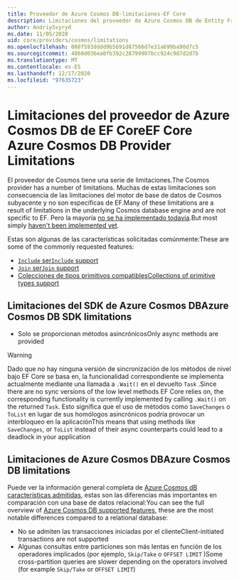 ```yaml
---
title: Proveedor de Azure Cosmos DB-limitaciones-EF Core
description: Limitaciones del proveedor de Azure Cosmos DB de Entity Framework Core en comparación con otros proveedores
author: AndriySvyryd
ms.date: 11/05/2020
uid: core/providers/cosmos/limitations
ms.openlocfilehash: 088f593dddd9b5691d87566d7e31a699ba90d7c5
ms.sourcegitcommit: 4860d036ea0fb392c28799907bcc924c987d2d7b
ms.translationtype: MT
ms.contentlocale: es-ES
ms.lasthandoff: 12/17/2020
ms.locfileid: "97635723"
---
```

# <a name="ef-core-azure-cosmos-db-provider-limitations"></a><span data-ttu-id="85f62-103">Limitaciones del proveedor de Azure Cosmos DB de EF Core</span><span class="sxs-lookup"><span data-stu-id="85f62-103">EF Core Azure Cosmos DB Provider Limitations</span></span>

<span data-ttu-id="85f62-104">El proveedor de Cosmos tiene una serie de limitaciones.</span><span class="sxs-lookup"><span data-stu-id="85f62-104">The Cosmos provider has a number of limitations.</span></span> <span data-ttu-id="85f62-105">Muchas de estas limitaciones son consecuencia de las limitaciones del motor de base de datos de Cosmos subyacente y no son específicas de EF.</span><span class="sxs-lookup"><span data-stu-id="85f62-105">Many of these limitations are a result of limitations in the underlying Cosmos database engine and are not specific to EF.</span></span> <span data-ttu-id="85f62-106">Pero la mayoría [no se ha implementado todavía](https://github.com/dotnet/efcore/issues?page=1&q=is%3Aissue+is%3Aopen+Cosmos+in%3Atitle+label%3Atype-enhancement+sort%3Areactions-%2B1-desc).</span><span class="sxs-lookup"><span data-stu-id="85f62-106">But most simply [haven't been implemented yet](https://github.com/dotnet/efcore/issues?page=1&q=is%3Aissue+is%3Aopen+Cosmos+in%3Atitle+label%3Atype-enhancement+sort%3Areactions-%2B1-desc).</span></span>

<span data-ttu-id="85f62-107">Estas son algunas de las características solicitadas comúnmente:</span><span class="sxs-lookup"><span data-stu-id="85f62-107">These are some of the commonly requested features:</span></span>

- [<span data-ttu-id="85f62-108">`Include` ser</span><span class="sxs-lookup"><span data-stu-id="85f62-108">`Include` support</span></span>](https://github.com/dotnet/efcore/issues/16920)
- [<span data-ttu-id="85f62-109">`Join` ser</span><span class="sxs-lookup"><span data-stu-id="85f62-109">`Join` support</span></span>](https://github.com/dotnet/efcore/issues/17314)
- [<span data-ttu-id="85f62-110">Colecciones de tipos primitivos compatibles</span><span class="sxs-lookup"><span data-stu-id="85f62-110">Collections of primitive types support</span></span>](https://github.com/dotnet/efcore/issues/14762)

## <a name="azure-cosmos-db-sdk-limitations"></a><span data-ttu-id="85f62-111">Limitaciones del SDK de Azure Cosmos DB</span><span class="sxs-lookup"><span data-stu-id="85f62-111">Azure Cosmos DB SDK limitations</span></span>

- <span data-ttu-id="85f62-112">Solo se proporcionan métodos asincrónicos</span><span class="sxs-lookup"><span data-stu-id="85f62-112">Only async methods are provided</span></span>

> [!WARNING]
> <span data-ttu-id="85f62-113">Dado que no hay ninguna versión de sincronización de los métodos de nivel bajo EF Core se basa en, la funcionalidad correspondiente se implementa actualmente mediante una llamada a `.Wait()` en el devuelto `Task` .</span><span class="sxs-lookup"><span data-stu-id="85f62-113">Since there are no sync versions of the low level methods EF Core relies on, the corresponding functionality is currently implemented by calling `.Wait()` on the returned `Task`.</span></span> <span data-ttu-id="85f62-114">Esto significa que el uso de métodos como `SaveChanges` o `ToList` en lugar de sus homólogos asincrónicos podría provocar un interbloqueo en la aplicación</span><span class="sxs-lookup"><span data-stu-id="85f62-114">This means that using methods like `SaveChanges`, or `ToList` instead of their async counterparts could lead to a deadlock in your application</span></span>

## <a name="azure-cosmos-db-limitations"></a><span data-ttu-id="85f62-115">Limitaciones de Azure Cosmos DB</span><span class="sxs-lookup"><span data-stu-id="85f62-115">Azure Cosmos DB limitations</span></span>

<span data-ttu-id="85f62-116">Puede ver la información general completa de [Azure Cosmos dB características admitidas](/azure/cosmos-db/modeling-data), estas son las diferencias más importantes en comparación con una base de datos relacional:</span><span class="sxs-lookup"><span data-stu-id="85f62-116">You can see the full overview of [Azure Cosmos DB supported features](/azure/cosmos-db/modeling-data), these are the most notable differences compared to a relational database:</span></span>

- <span data-ttu-id="85f62-117">No se admiten las transacciones iniciadas por el cliente</span><span class="sxs-lookup"><span data-stu-id="85f62-117">Client-initiated transactions are not supported</span></span>
- <span data-ttu-id="85f62-118">Algunas consultas entre particiones son más lentas en función de los operadores implicados (por ejemplo, `Skip/Take` o `OFFSET LIMIT` )</span><span class="sxs-lookup"><span data-stu-id="85f62-118">Some cross-partition queries are slower depending on the operators involved (for example `Skip/Take` or `OFFSET LIMIT`)</span></span>
